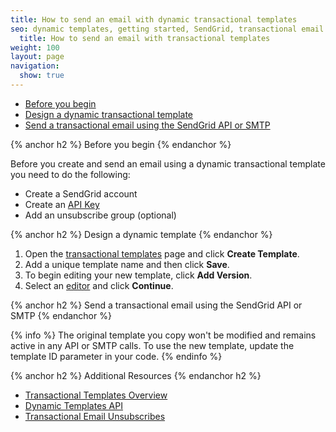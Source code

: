 ```yaml
---
title: How to send an email with dynamic transactional templates
seo: dynamic templates, getting started, SendGrid, transactional email
  title: How to send an email with transactional templates
weight: 100
layout: page
navigation:
  show: true
---
```


- [Before you begin](#-Before-you-begin)
- [Design a dynamic transactional template](#-Design-a-dynamic-transactional-template)
- [Send a transactional email using the SendGrid API or SMTP ](#-Send-a-transactional-email-using-the-SendGrid-API-or-SMTP)

{% anchor h2 %}
Before you begin
{% endanchor %}

Before you create and send an email using a dynamic transactional template you need to do the following:

* Create a SendGrid account
* Create an [API Key]({{root_url}}/User_Guide/Settings/api_keys.html)
* Add an unsubscribe group (optional)


{% anchor h2 %}
Design a dynamic template
{% endanchor %}

1. Open the [transactional templates](https://sendgrid.com/dynamic_templates) page and click **Create Template**.
1. Add a unique template name and then click **Save**. 
1. To begin editing your new template, click **Add Version**.
1. Select an [editor]({{root_url}}/User_Guide/Marketing_Campaigns/editor.html) and click **Continue**.



{% anchor h2 %}
Send a transactional email using the SendGrid API or SMTP
{% endanchor %}

{% info %}
The original template you copy won't be modified and remains active in any API or SMTP calls. To use the new template, update the template ID parameter in your code.
{% endinfo %}

{% anchor h2 %}
Additional Resources
{% endanchor h2 %}

- [Transactional Templates Overview](https://sendgrid.com/docs/User_Guide/Transactional_Templates/index.html)
- [Dynamic Templates API](https://dynamic-templates.api-docs.io/3.0)
- [Transactional Email Unsubscribes]({{root_url}}/User_Guide/Transactional_Email/unsubscribes.html)